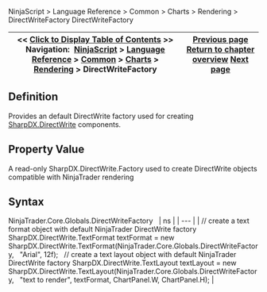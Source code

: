 ﻿
NinjaScript \> Language Reference \> Common \> Charts \> Rendering \> DirectWriteFactory
DirectWriteFactory

| \<\< [Click to Display Table of Contents](directwritefactory.md) \>\> **Navigation:**     [NinjaScript](ninjascript.md) \> [Language Reference](language_reference_wip.md) \> [Common](common.md) \> [Charts](chart.md) \> [Rendering](rendering.md) \> DirectWriteFactory | [Previous page](d2dfactory.md) [Return to chapter overview](rendering.md) [Next page](dxextensions.md) |
| --- | --- |

## Definition
Provides an default DirectWrite factory used for creating [SharpDX.DirectWrite](sharpdx_directwrite.md) components.
 
## Property Value
A read\-only SharpDX.DirectWrite.Factory used to create DirectWrite objects compatible with NinjaTrader rendering
 
## Syntax
NinjaTrader.Core.Globals.DirectWriteFactory
 
| ns |
| --- |
| // create a text format object with default NinjaTrader DirectWrite factory SharpDX.DirectWrite.TextFormat textFormat \= new SharpDX.DirectWrite.TextFormat(NinjaTrader.Core.Globals.DirectWriteFactory,     "Arial", 12f);   // create a text layout object with default NinjaTrader DirectWrite factory SharpDX.DirectWrite.TextLayout textLayout \= new SharpDX.DirectWrite.TextLayout(NinjaTrader.Core.Globals.DirectWriteFactory,     "text to render", textFormat, ChartPanel.W, ChartPanel.H); |

